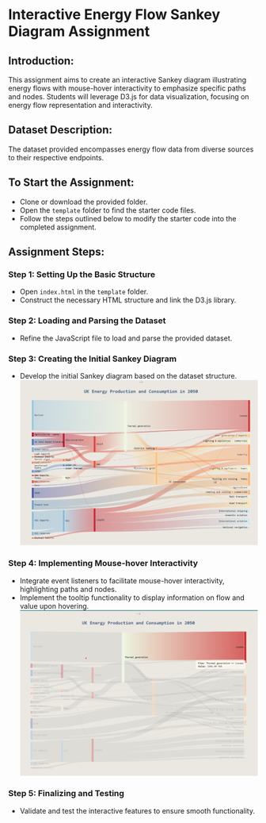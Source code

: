 # Interactive Energy Flow Sankey Diagram Assignment

## Introduction:
This assignment aims to create an interactive Sankey diagram illustrating energy flows with mouse-hover interactivity to emphasize specific paths and nodes. Students will leverage D3.js for data visualization, focusing on energy flow representation and interactivity.

## Dataset Description:
The dataset provided encompasses energy flow data from diverse sources to their respective endpoints.

## To Start the Assignment:
- Clone or download the provided folder.
- Open the `template` folder to find the starter code files.
- Follow the steps outlined below to modify the starter code into the completed assignment.


## Assignment Steps:
### Step 1: Setting Up the Basic Structure
- Open `index.html` in the `template` folder.
- Construct the necessary HTML structure and link the D3.js library.

### Step 2: Loading and Parsing the Dataset
- Refine the JavaScript file to load and parse the provided dataset.

### Step 3: Creating the Initial Sankey Diagram
- Develop the initial Sankey diagram based on the dataset structure.
![Sankey Chart](images/Sankey_chart.png)

### Step 4: Implementing Mouse-hover Interactivity
- Integrate event listeners to facilitate mouse-hover interactivity, highlighting paths and nodes.
- Implement the tooltip functionality to display information on flow and value upon hovering.
![Tool Tip](images/On_Hover.png)

### Step 5: Finalizing and Testing
- Validate and test the interactive features to ensure smooth functionality.

